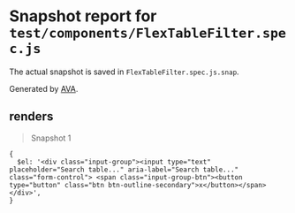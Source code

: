 # Snapshot report for `test/components/FlexTableFilter.spec.js`

The actual snapshot is saved in `FlexTableFilter.spec.js.snap`.

Generated by [AVA](https://ava.li).

## renders

> Snapshot 1

    {
      $el: '<div class="input-group"><input type="text" placeholder="Search table..." aria-label="Search table..." class="form-control"> <span class="input-group-btn"><button type="button" class="btn btn-outline-secondary">x</button></span></div>',
    }
